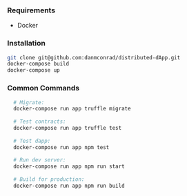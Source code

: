 ### Requirements
- Docker

### Installation
```bash
git clone git@github.com:danmconrad/distributed-dApp.git
docker-compose build
docker-compose up
```

### Common Commands

```bash
  # Migrate:              
  docker-compose run app truffle migrate
  
  # Test contracts:       
  docker-compose run app truffle test
  
  # Test dapp:            
  docker-compose run app npm test
  
  # Run dev server:       
  docker-compose run app npm run start
  
  # Build for production: 
  docker-compose run app npm run build
```